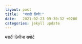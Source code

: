 ```yaml
---
layout: post
title:  "मराठी लिपी!"
date:   2021-02-23 09:30:32 +0200
categories: jekyll update
---
```


मराठी लिपीचा सपोर्ट
